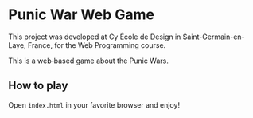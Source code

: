 # Punic War Web Game

This project was developed at Cy École de Design in Saint-Germain-en-Laye, France, for the Web Programming course.

This is a web‐based game about the Punic Wars.

## How to play

Open `index.html` in your favorite browser and enjoy!